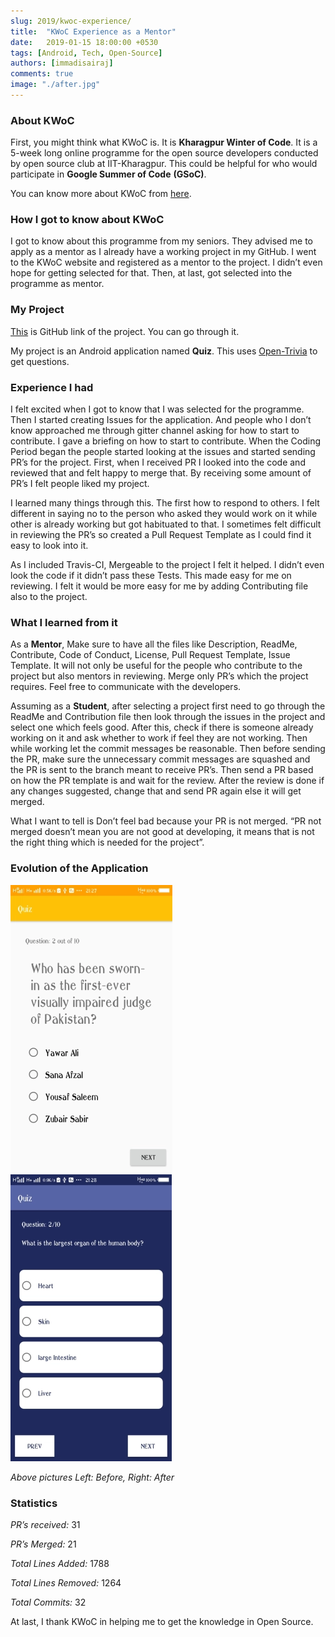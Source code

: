 ```yaml
---
slug: 2019/kwoc-experience/
title:  "KWoC Experience as a Mentor"
date:   2019-01-15 18:00:00 +0530
tags: [Android, Tech, Open-Source]
authors: [immadisairaj]
comments: true
image: "./after.jpg"
---
```


### About KWoC

First, you might think what KWoC is. It is **Kharagpur Winter of Code**. It is a 5-week long online programme for the open source developers conducted by open source club at IIT-Kharagpur. This could be helpful for who would participate in **Google Summer of Code** **(GSoC)**.

<!--truncate-->

You can know more about KWoC from [here][kwoc].

### How I got to know about KWoC

I got to know about this programme from my seniors. They advised me to apply as a mentor as I already have a working project in my GitHub. I went to the KWoC website and registered as a mentor to the project. I didn’t even hope for getting selected for that. Then, at last, got selected into the programme as mentor.

### My Project

[This][project] is GitHub link of the project. You can go through it.

My project is an Android application named **Quiz**. This uses [Open-Trivia][open-trivia] to get questions.

### Experience I had

I felt excited when I got to know that I was selected for the programme. Then I started creating Issues for the application. And people who I don’t know approached me through gitter channel asking for how to start to contribute. I gave a briefing on how to start to contribute. When the Coding Period began the people started looking at the issues and started sending PR’s for the project. First, when I received PR I looked into the code and reviewed that and felt happy to merge that. By receiving some amount of PR’s I felt people liked my project.

I learned many things through this. The first how to respond to others. I felt different in saying no to the person who asked they would work on it while other is already working but got habituated to that. I sometimes felt difficult in reviewing the PR’s so created a Pull Request Template as I could find it easy to look into it.

As I included Travis-CI, Mergeable to the project I felt it helped. I didn’t even look the code if it didn’t pass these Tests. This made easy for me on reviewing. I felt it would be more easy for me by adding Contributing file also to the project.

### What I learned from it

As a **Mentor**, Make sure to have all the files like Description, ReadMe, Contribute, Code of Conduct, License, Pull Request Template, Issue Template. It will not only be useful for the people who contribute to the project but also mentors in reviewing. Merge only PR’s which the project requires. Feel free to communicate with the developers.

Assuming as a **Student**, after selecting a project first need to go through the ReadMe and Contribution file then look through the issues in the project and select one which feels good. After this, check if there is someone already working on it and ask whether to work if feel they are not working. Then while working let the commit messages be reasonable. Then before sending the PR, make sure the unnecessary commit messages are squashed and the PR is sent to the branch meant to receive PR’s. Then send a PR based on how the PR template is and wait for the review. After the review is done if any changes suggested, change that and send PR again else it will get merged.

What I want to tell is Don’t feel bad because your PR is not merged. “PR not merged doesn’t mean you are not good at developing, it means that is not the right thing which is needed for the project”.

### Evolution of the Application

![Before KWoC](./before.jpg)
![After KWoC](./after.jpg)

*Above pictures Left: Before, Right: After*

### Statistics

*PR’s received:* 31

*PR’s Merged:* 21

*Total Lines Added:* 1788

*Total Lines Removed:* 1264

*Total Commits:* 32

At last, I thank KWoC in helping me to get the knowledge in Open Source.

[kwoc]:         https://kwoc.kossiitkgp.org/
[project]:      https://github.com/immadisairaj/Quiz
[open-trivia]:  https://opentdb.com/